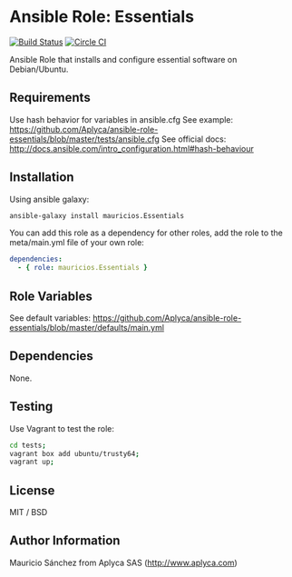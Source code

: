 # Ansible Role: Essentials

[![Build Status](https://travis-ci.org/Aplyca/ansible-role-essentials.svg?branch=master)](https://travis-ci.org/Aplyca/ansible-role-essentials)
[![Circle CI](https://circleci.com/gh/Aplyca/ansible-role-essentials.svg?style=svg)](https://circleci.com/gh/Aplyca/ansible-role-essentials)

Ansible Role that installs and configure essential software on Debian/Ubuntu.

## Requirements

Use hash behavior for variables in ansible.cfg
See example: https://github.com/Aplyca/ansible-role-essentials/blob/master/tests/ansible.cfg
See official docs: http://docs.ansible.com/intro_configuration.html#hash-behaviour

## Installation

Using ansible galaxy:
```bash
ansible-galaxy install mauricios.Essentials
```
You can add this role as a dependency for other roles, add the role to the meta/main.yml file of your own role:
```yaml
dependencies:
  - { role: mauricios.Essentials }
```

## Role Variables

See default variables: https://github.com/Aplyca/ansible-role-essentials/blob/master/defaults/main.yml

## Dependencies

None.

## Testing

Use Vagrant to test the role:

```bash
cd tests;
vagrant box add ubuntu/trusty64;
vagrant up;
```

## License

MIT / BSD

## Author Information

Mauricio Sánchez from Aplyca SAS (http://www.aplyca.com)
